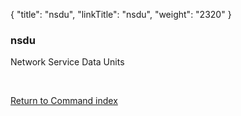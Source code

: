 {
    "title": "nsdu",
    "linkTitle": "nsdu",
    "weight": "2320"
}<span id="nsdu"></span>

### nsdu

Network Service Data Units

 

[Return to Command index](../../)

 
